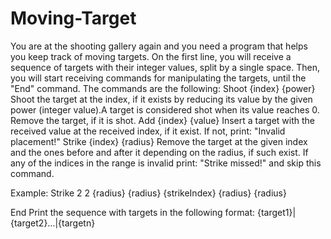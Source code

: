 # Moving-Target

You are at the shooting gallery again and you need a program that helps you keep track of moving targets. On the first line, you will receive a sequence of targets with their integer values, split by a single space. Then, you will start receiving commands for manipulating the targets, until the "End" command. The commands are the following:
Shoot {index} {power}
Shoot the target at the index, if it exists by reducing its value by the given power (integer value).A target is considered shot when its value reaches 0.
Remove the target, if it is shot.
Add {index} {value}
Insert a target with the received value at the received index, if it exist. If not, print: "Invalid placement!"
Strike {index} {radius}
Remove the target at the given index and the ones before and after it depending on the radius, if such exist. If any of the indices in the range is invalid print:
"Strike missed!" and skip this command.

 Example:  Strike 2 2
	{radius}	{radius}	{strikeIndex}	{radius}	{radius}		

End
Print the sequence with targets in the following format:
{target1}|{target2}…|{targetn}
